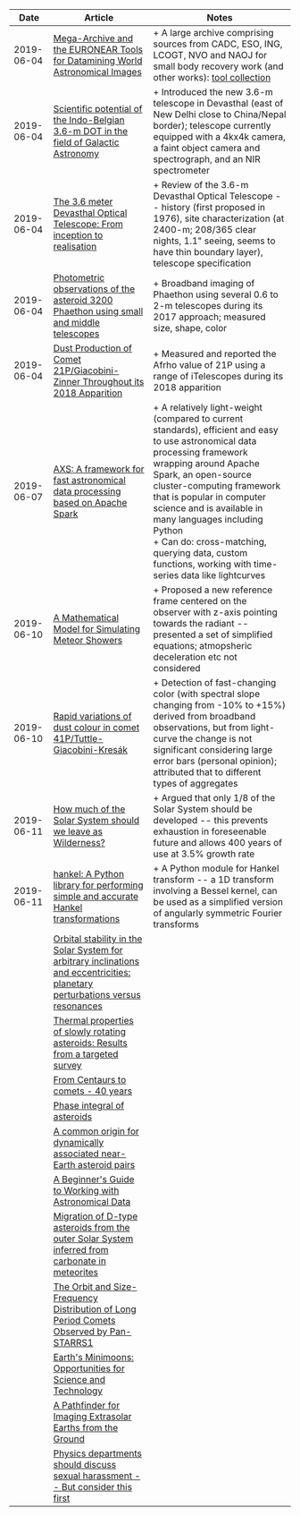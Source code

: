 | Date | Article | Notes | 
| ---- | ---- | ---- |
| 2019-06-04 | [Mega-Archive and the EURONEAR Tools for Datamining World Astronomical Images](https://arxiv.org/abs/1905.08847) | +  A large archive comprising sources from CADC, ESO, ING, LCOGT, NVO and NAOJ for small body recovery work (and other works): [tool collection](http://www.euronear.org/tools.php)
| 2019-06-04 | [Scientific potential of the Indo-Belgian 3.6-m DOT in the field of Galactic Astronomy](https://arxiv.org/abs/1905.11840) | + Introduced the new 3.6-m telescope in Devasthal (east of New Delhi close to China/Nepal border); telescope currently equipped with a 4kx4k camera, a faint object camera and spectrograph, and an NIR spectrometer
| 2019-06-04 | [The 3.6 meter Devasthal Optical Telescope: From inception to realisation](https://arxiv.org/abs/1905.12896) | + Review of the 3.6-m Devasthal Optical Telescope -- history (first proposed in 1976), site characterization (at 2400-m; 208/365 clear nights, 1.1" seeing, seems to have thin boundary layer), telescope specification
| 2019-06-04 | [Photometric observations of the asteroid 3200 Phaethon using small and middle telescopes](https://arxiv.org/abs/1906.01064) | + Broadband imaging of Phaethon using several 0.6 to 2-m telescopes during its 2017 approach; measured size, shape, color
| 2019-06-04 | [Dust Production of Comet 21P/Giacobini-Zinner Throughout its 2018 Apparition](https://arxiv.org/abs/1906.01582) | + Measured and reported the Afrho value of 21P using a range of iTelescopes during its 2018 apparition
| 2019-06-07 | [AXS: A framework for fast astronomical data processing based on Apache Spark](https://arxiv.org/abs/1905.09034) | + A relatively light-weight (compared to current standards), efficient and easy to use astronomical data processing framework wrapping around Apache Spark, an open-source cluster-computing framework that is popular in computer science and is available in many languages including Python <br> + Can do: cross-matching, querying data, custom functions, working with time-series data like lightcurves
| 2019-06-10 | [A Mathematical Model for Simulating Meteor Showers](https://arxiv.org/abs/1905.09900) | + Proposed a new reference frame centered on the observer with z-axis pointing towards the radiant -- presented a set of simplified equations; atmopsheric deceleration etc not considered
| 2019-06-10 | [Rapid variations of dust colour in comet 41P/Tuttle-Giacobini-Kresák](https://arxiv.org/abs/1905.10078) | + Detection of fast-changing color (with spectral slope changing from -10% to +15%) derived from broadband observations, but from light-curve the change is not significant considering large error bars (personal opinion); attributed that to different types of aggregates
| 2019-06-11 | [How much of the Solar System should we leave as Wilderness?](https://arxiv.org/abs/1905.13681) | + Argued that only 1/8 of the Solar System should be developed -- this prevents exhaustion in foreseenable future and allows 400 years of use at 3.5% growth rate
| 2019-06-11 | [hankel: A Python library for performing simple and accurate Hankel transformations](https://arxiv.org/abs/1906.01088) | + A Python module for Hankel transform -- a 1D transform involving a Bessel kernel, can be used as a simplified version of angularly symmetric Fourier transforms
| | [Orbital stability in the Solar System for arbitrary inclinations and eccentricities: planetary perturbations versus resonances](https://arxiv.org/abs/1905.05870) |
| | [Thermal properties of slowly rotating asteroids: Results from a targeted survey](https://arxiv.org/abs/1905.06056) |
| | [From Centaurs to comets - 40 years](https://arxiv.org/abs/1905.08892) |
| | [Phase integral of asteroids](https://arxiv.org/abs/1905.09827) |
| | [A common origin for dynamically associated near-Earth asteroid pairs](https://arxiv.org/abs/1905.12058) |
| | [A Beginner's Guide to Working with Astronomical Data](https://arxiv.org/abs/1905.13189) |
| | [Migration of D-type asteroids from the outer Solar System inferred from carbonate in meteorites](https://arxiv.org/abs/1905.13620) |
| | [The Orbit and Size-Frequency Distribution of Long Period Comets Observed by Pan-STARRS1](https://arxiv.org/abs/1905.13458) |
| | [Earth's Minimoons: Opportunities for Science and Technology](https://arxiv.org/abs/1905.13457) |
| | [A Pathfinder for Imaging Extrasolar Earths from the Ground](https://arxiv.org/abs/1906.02214) |
| | [Physics departments should discuss sexual harassment -- But consider this first](https://arxiv.org/abs/1906.02701) |
